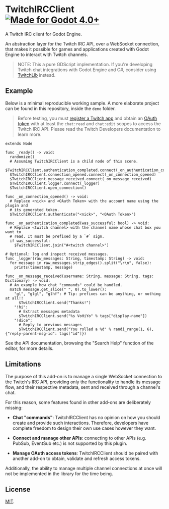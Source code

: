 # TwitchIRCClient [![Made for Godot 4.0+][badge]][godot]

A Twitch IRC client for Godot Engine.

An abstraction layer for the Twitch IRC API, over a WebSocket connection, that
makes it possible for games and applications created with Godot Engine to
interact with Twitch channels.

> NOTE: This a pure GDScript implementation. If you're developing Twitch
> chat integrations with Godot Engine and C#, consider using
> [TwitchLib](https://github.com/TwitchLib) instead.


## Example

Below is a minimal reproducible working sample. A more elaborate project can be
found in this repository, inside the `demo` folder.

> Before testing, you must [register a Twitch app][1] and obtain an [OAuth
> token][2] with at least the `chat:read` and `chat:edit` scopes to access the
> Twitch IRC API. Please read the Twitch Developers documentation to learn more.
>
> [1]: https://dev.twitch.tv/docs/authentication/register-app/
> [2]: https://dev.twitch.tv/docs/irc/authenticate-bot/

```gdscript
extends Node

func _ready() -> void:
  randomize()
  # Assuming TwitchIRCClient is a child node of this scene.
  $TwitchIRCClient.authentication_completed.connect(_on_authentication_completed)
  $TwitchIRCClient.connection_opened.connect(_on_connection_opened)
  $TwitchIRCClient.message_received.connect(_on_message_received)
  $TwitchIRCClient.logger.connect(_logger)
  $TwitchIRCClient.open_connection()

func _on_connection_opened() -> void:
  # Replace <nick> and <OAuth Token> with the account name using the plugin and
  # its generated token.
  $TwitchIRCClient.authenticate("<nick>", "<OAuth Token>")

func _on_authentication_completed(was_successful: bool) -> void:
  # Replace <twitch channel> with the channel name whose chat box you want to
  # read. It must be prefixed by a `#` sign.
  if was_successful:
    $TwitchIRCClient.join("#<twitch channel>")

# Optional: log and inspect received messages.
func _logger(raw_messages: String, timestamp: String) -> void:
  for message in raw_messages.strip_edges().split("\r\n", false):
    prints(timestamp, message)

func _on_message_received(username: String, message: String, tags: Dictionary) -> void:
  # An example how chat "commands" could be handled.
  match message.get_slice(" ", 0).to_lower():
    "gl", "glgl", "glhf": # Tip: prefixes can be anything, or nothing at all!!
      $TwitchIRCClient.send("Thanks!")
    "!hi":
      # Extract messages metadata
      $TwitchIRCClient.send("%s VoHiYo" % tags["display-name"])
    "!dice":
      # Reply to previous messages
      $TwitchIRCClient.send("You rolled a %d" % randi_range(1, 6), {"reply-parent-msg-id": tags["id"]})
```

See the API documentation, browsing the "Search Help" function of the editor,
for more details.


## Limitations

The purpose of this add-on is to manage a single WebSocket connection to the
Twitch's IRC API, providing only the functionality to handle its message flow,
and their respective metadata, sent and received through a channel's chat.

For this reason, some features found in other add-ons are deliberately missing:

- **Chat "commands"**: TwitchIRCClient has no opinion on how you should create
  and provide such interactions. Therefore, developers have complete freedom to
  design their own use cases however they want.

- **Connect and manage other APIs**: connecting to other APIs (e.g. PubSub,
  EventSub etc.) is not supported by this plugin.

- **Manage OAuth access tokens**: TwitchIRCClient should be paired with another
  add-on to obtain, validate and refresh access tokens.

Additionally, the ability to manage multiple channel connections at once will
not be implemented in the library for the time being.


## License

[MIT](LICENSE.md).

[godot]: https://godotengine.org/
[badge]: https://flat.badgen.net/badge/made%20for/Godot%204.0%2b/478cbf
